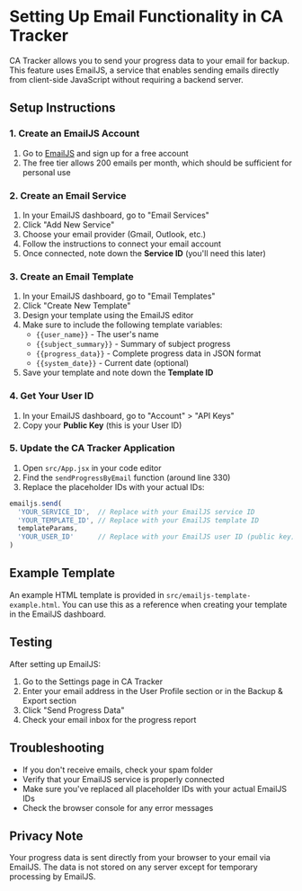 # Setting Up Email Functionality in CA Tracker

CA Tracker allows you to send your progress data to your email for backup. This feature uses EmailJS, a service that enables sending emails directly from client-side JavaScript without requiring a backend server.

## Setup Instructions

### 1. Create an EmailJS Account

1. Go to [EmailJS](https://www.emailjs.com/) and sign up for a free account
2. The free tier allows 200 emails per month, which should be sufficient for personal use

### 2. Create an Email Service

1. In your EmailJS dashboard, go to "Email Services"
2. Click "Add New Service"
3. Choose your email provider (Gmail, Outlook, etc.)
4. Follow the instructions to connect your email account
5. Once connected, note down the **Service ID** (you'll need this later)

### 3. Create an Email Template

1. In your EmailJS dashboard, go to "Email Templates"
2. Click "Create New Template"
3. Design your template using the EmailJS editor
4. Make sure to include the following template variables:
   - `{{user_name}}` - The user's name
   - `{{subject_summary}}` - Summary of subject progress
   - `{{progress_data}}` - Complete progress data in JSON format
   - `{{system_date}}` - Current date (optional)
5. Save your template and note down the **Template ID**

### 4. Get Your User ID

1. In your EmailJS dashboard, go to "Account" > "API Keys"
2. Copy your **Public Key** (this is your User ID)

### 5. Update the CA Tracker Application

1. Open `src/App.jsx` in your code editor
2. Find the `sendProgressByEmail` function (around line 330)
3. Replace the placeholder IDs with your actual IDs:

```javascript
emailjs.send(
  'YOUR_SERVICE_ID',  // Replace with your EmailJS service ID
  'YOUR_TEMPLATE_ID', // Replace with your EmailJS template ID
  templateParams,
  'YOUR_USER_ID'      // Replace with your EmailJS user ID (public key)
)
```

## Example Template

An example HTML template is provided in `src/emailjs-template-example.html`. You can use this as a reference when creating your template in the EmailJS dashboard.

## Testing

After setting up EmailJS:

1. Go to the Settings page in CA Tracker
2. Enter your email address in the User Profile section or in the Backup & Export section
3. Click "Send Progress Data"
4. Check your email inbox for the progress report

## Troubleshooting

- If you don't receive emails, check your spam folder
- Verify that your EmailJS service is properly connected
- Make sure you've replaced all placeholder IDs with your actual EmailJS IDs
- Check the browser console for any error messages

## Privacy Note

Your progress data is sent directly from your browser to your email via EmailJS. The data is not stored on any server except for temporary processing by EmailJS.